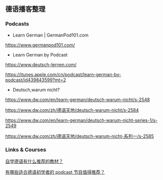 ## 德语播客整理

### Podcasts

- Learn German | GermanPod101.com

https://www.germanpod101.com/

- Learn German by Podcast

https://www.deutsch-lernen.com/

https://itunes.apple.com/cn/podcast/learn-german-by-podcast/id439843599?mt=2

- Deutsch,warum nicht?

https://www.dw.com/en/learn-german/deutsch-warum-nicht/s-2548

<https://www.dw.com/zh/德语天地/deutsch-warum-nicht/s-2584>

https://www.dw.com/en/learn-german/deutsch-warum-nicht-series-1/s-2549

<https://www.dw.com/zh/德语天地/deutsch-warum-nicht-系列一/s-2585>

### Links & Courses

[自学德语有什么推荐的教材？](https://www.zhihu.com/question/20074082/answer/24039534)

[有哪些适合德语初学者的 podcast 节目值得推荐？](https://www.zhihu.com/question/20410798/answer/15057496)

